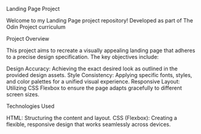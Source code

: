 Landing Page Project

Welcome to my Landing Page project repository! Developed as part of The Odin Project curriculum

Project Overview

This project aims to recreate a visually appealing landing page that adheres to a precise design specification. The key objectives include:

Design Accuracy: Achieving the exact desired look as outlined in the provided design assets.
Style Consistency: Applying specific fonts, styles, and color palettes for a unified visual experience.
Responsive Layout: Utilizing CSS Flexbox to ensure the page adapts gracefully to different screen sizes.

Technologies Used

HTML: Structuring the content and layout.
CSS (Flexbox): Creating a flexible, responsive design that works seamlessly across devices.

